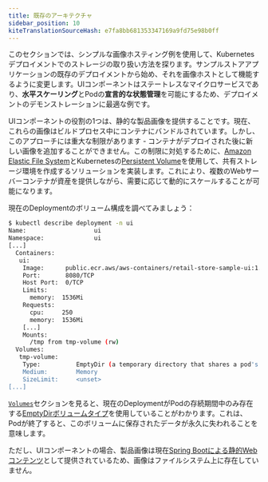 ```yaml
---
title: 既存のアーキテクチャ
sidebar_position: 10
kiteTranslationSourceHash: e7fa8bb681353347169a9fd75e98b0ff
---
```


このセクションでは、シンプルな画像ホスティング例を使用して、Kubernetesデプロイメントでのストレージの取り扱い方法を探ります。サンプルストアアプリケーションの既存のデプロイメントから始め、それを画像ホストとして機能するように変更します。UIコンポーネントはステートレスなマイクロサービスであり、**水平スケーリング**とPodの**宣言的な状態管理**を可能にするため、デプロイメントのデモンストレーションに最適な例です。

UIコンポーネントの役割の1つは、静的な製品画像を提供することです。現在、これらの画像はビルドプロセス中にコンテナにバンドルされています。しかし、このアプローチには重大な制限があります - コンテナがデプロイされた後に新しい画像を追加することができません。この制限に対処するために、[Amazon Elastic File System](https://docs.aws.amazon.com/efs/latest/ug/whatisefs.html)とKubernetesの[Persistent Volume](https://kubernetes.io/docs/concepts/storage/persistent-volumes/)を使用して、共有ストレージ環境を作成するソリューションを実装します。これにより、複数のWebサーバーコンテナが資産を提供しながら、需要に応じて動的にスケールすることが可能になります。

現在のDeploymentのボリューム構成を調べてみましょう：

```bash
$ kubectl describe deployment -n ui
Name:                   ui
Namespace:              ui
[...]
  Containers:
   ui:
    Image:      public.ecr.aws/aws-containers/retail-store-sample-ui:1.2.1
    Port:       8080/TCP
    Host Port:  0/TCP
    Limits:
      memory:  1536Mi
    Requests:
      cpu:     250
      memory:  1536Mi
    [...]
    Mounts:
      /tmp from tmp-volume (rw)
  Volumes:
   tmp-volume:
    Type:          EmptyDir (a temporary directory that shares a pod's lifetime)
    Medium:        Memory
    SizeLimit:     <unset>
[...]
```

[`Volumes`](https://kubernetes.io/docs/concepts/storage/volumes/#emptydir-configuration-example)セクションを見ると、現在のDeploymentがPodの存続期間中のみ存在する[EmptyDirボリュームタイプ](https://kubernetes.io/docs/concepts/storage/volumes/#emptydir)を使用していることがわかります。これは、Podが終了すると、このボリュームに保存されたデータが永久に失われることを意味します。

ただし、UIコンポーネントの場合、製品画像は現在[Spring Bootによる静的Webコンテンツ](https://spring.io/blog/2013/12/19/serving-static-web-content-with-spring-boot)として提供されているため、画像はファイルシステム上に存在していません。
